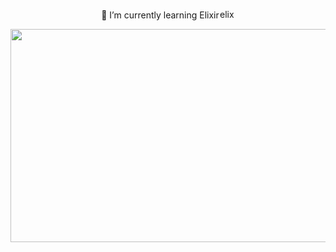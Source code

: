 
<div style="text-align:center" align="center">
  
🌱 I’m currently learning Elixir<a href="https://elixir-lang.org" target="_blank" rel="noreferrer"><img src="https://www.vectorlogo.zone/logos/elixir-lang/elixir-lang-icon.svg" alt="elixir" width="25" height="15"/>
  
</div>

<div style="text-align:center" align="center">
  
<img src="https://cutewallpaper.org/21/pixel-art-aesthetic/Japanese-Koi-Fish-Pixel-Art-Aesthetic-..gif" height="341" width="900">




